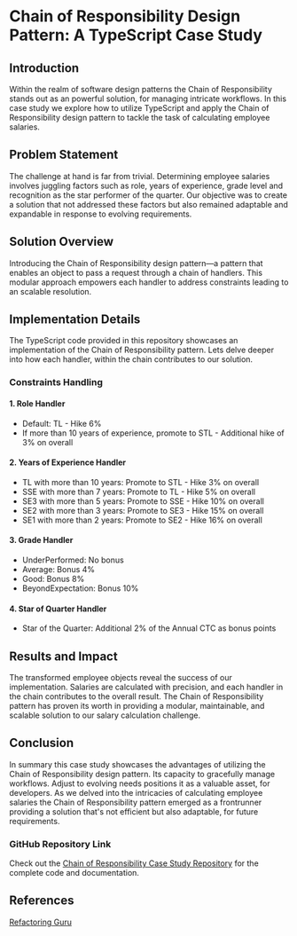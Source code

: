 # Chain of Responsibility Design Pattern: A TypeScript Case Study

## Introduction

Within the realm of software design patterns the Chain of Responsibility stands out as an powerful solution, for managing intricate workflows. In this case study we explore how to utilize TypeScript and apply the Chain of Responsibility design pattern to tackle the task of calculating employee salaries.

## Problem Statement

The challenge at hand is far from trivial. Determining employee salaries involves juggling factors such as role, years of experience, grade level and recognition as the star performer of the quarter. Our objective was to create a solution that not addressed these factors but also remained adaptable and expandable in response to evolving requirements.

## Solution Overview

Introducing the Chain of Responsibility design pattern—a pattern that enables an object to pass a request through a chain of handlers. This modular approach empowers each handler to address constraints leading to an scalable resolution.

## Implementation Details

The TypeScript code provided in this repository showcases an implementation of the Chain of Responsibility pattern. Lets delve deeper into how each handler, within the chain contributes to our solution.

### Constraints Handling

#### 1. Role Handler
- Default: TL - Hike 6%
- If more than 10 years of experience, promote to STL - Additional hike of 3% on overall

#### 2. Years of Experience Handler
- TL with more than 10 years: Promote to STL - Hike 3% on overall
- SSE with more than 7 years: Promote to TL - Hike 5% on overall
- SE3 with more than 5 years: Promote to SSE - Hike 10% on overall
- SE2 with more than 3 years: Promote to SE3 - Hike 15% on overall
- SE1 with more than 2 years: Promote to SE2 - Hike 16% on overall

#### 3. Grade Handler
- UnderPerformed: No bonus
- Average: Bonus 4%
- Good: Bonus 8%
- BeyondExpectation: Bonus 10%

#### 4. Star of Quarter Handler
- Star of the Quarter: Additional 2% of the Annual CTC as bonus points

## Results and Impact

The transformed employee objects reveal the success of our implementation. Salaries are calculated with precision, and each handler in the chain contributes to the overall result. The Chain of Responsibility pattern has proven its worth in providing a modular, maintainable, and scalable solution to our salary calculation challenge.

## Conclusion

In summary this case study showcases the advantages of utilizing the Chain of Responsibility design pattern. Its capacity to gracefully manage workflows. Adjust to evolving needs positions it as a valuable asset, for developers. As we delved into the intricacies of calculating employee salaries the Chain of Responsibility pattern emerged as a frontrunner providing a solution that's not efficient but also adaptable, for future requirements.


### GitHub Repository Link

Check out the [Chain of Responsibility Case Study Repository](https://github.com/your-username/Chain-of-Responsibility-CaseStudy) for the complete code and documentation.

## References

[Refactoring Guru](https://refactoring.guru/design-patterns/chain-of-responsibility)

